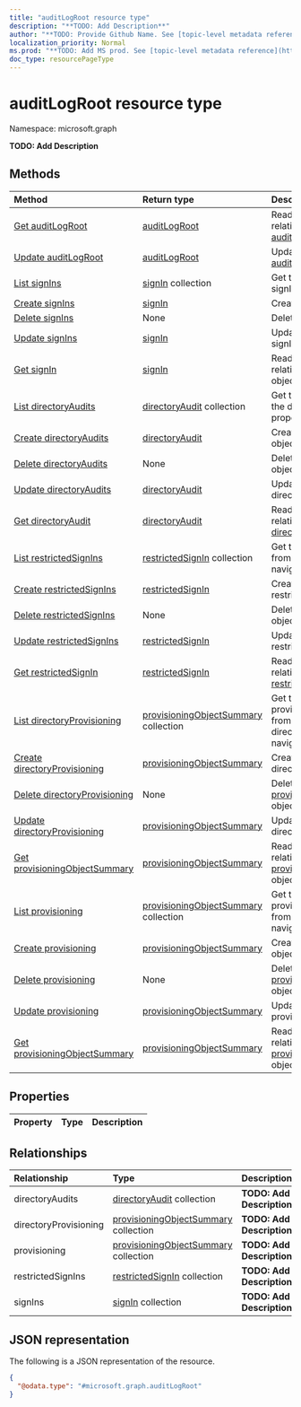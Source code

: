 ```yaml
---
title: "auditLogRoot resource type"
description: "**TODO: Add Description**"
author: "**TODO: Provide Github Name. See [topic-level metadata reference](https://msgo.azurewebsites.net/add/document/guidelines/metadata.html#topic-level-metadata)**"
localization_priority: Normal
ms.prod: "**TODO: Add MS prod. See [topic-level metadata reference](https://msgo.azurewebsites.net/add/document/guidelines/metadata.html#topic-level-metadata)**"
doc_type: resourcePageType
---
```


# auditLogRoot resource type


Namespace: microsoft.graph

**TODO: Add Description**

## Methods
|Method|Return type|Description|
|:---|:---|:---|
|[Get auditLogRoot](../api/auditlogroot-get.md)|[auditLogRoot](../resources/auditlogroot.md)|Read the properties and relationships of an [auditLogRoot](../resources/auditlogroot.md) object.|
|[Update auditLogRoot](../api/auditlogroot-update.md)|[auditLogRoot](../resources/auditlogroot.md)|Update the properties of an [auditLogRoot](../resources/auditlogroot.md) object.|
|[List signIns](../api/auditlogroot-list-signins.md)|[signIn](../resources/signin.md) collection|Get the signIns from the signIns navigation property.|
|[Create signIns](../api/auditlogroot-post-signins.md)|[signIn](../resources/signin.md)|Create a new signIns object.|
|[Delete signIns](../api/auditlogroot-delete-signins.md)|None|Delete a [signIn](../resources/signin.md) object.|
|[Update signIns](../api/auditlogroot-update-signins.md)|[signIn](../resources/signin.md)|Update the properties of a signIns object.|
|[Get signIn](../api/signin-get.md)|[signIn](../resources/signin.md)|Read the properties and relationships of a [signIn](../resources/signin.md) object.|
|[List directoryAudits](../api/auditlogroot-list-directoryaudits.md)|[directoryAudit](../resources/directoryaudit.md) collection|Get the directoryAudits from the directoryAudits navigation property.|
|[Create directoryAudits](../api/auditlogroot-post-directoryaudits.md)|[directoryAudit](../resources/directoryaudit.md)|Create a new directoryAudits object.|
|[Delete directoryAudits](../api/auditlogroot-delete-directoryaudits.md)|None|Delete a [directoryAudit](../resources/directoryaudit.md) object.|
|[Update directoryAudits](../api/auditlogroot-update-directoryaudits.md)|[directoryAudit](../resources/directoryaudit.md)|Update the properties of a directoryAudits object.|
|[Get directoryAudit](../api/directoryaudit-get.md)|[directoryAudit](../resources/directoryaudit.md)|Read the properties and relationships of a [directoryAudit](../resources/directoryaudit.md) object.|
|[List restrictedSignIns](../api/auditlogroot-list-restrictedsignins.md)|[restrictedSignIn](../resources/restrictedsignin.md) collection|Get the restrictedSignIns from the restrictedSignIns navigation property.|
|[Create restrictedSignIns](../api/auditlogroot-post-restrictedsignins.md)|[restrictedSignIn](../resources/restrictedsignin.md)|Create a new restrictedSignIns object.|
|[Delete restrictedSignIns](../api/auditlogroot-delete-restrictedsignins.md)|None|Delete a [restrictedSignIn](../resources/restrictedsignin.md) object.|
|[Update restrictedSignIns](../api/auditlogroot-update-restrictedsignins.md)|[restrictedSignIn](../resources/restrictedsignin.md)|Update the properties of a restrictedSignIns object.|
|[Get restrictedSignIn](../api/restrictedsignin-get.md)|[restrictedSignIn](../resources/restrictedsignin.md)|Read the properties and relationships of a [restrictedSignIn](../resources/restrictedsignin.md) object.|
|[List directoryProvisioning](../api/auditlogroot-list-directoryprovisioning.md)|[provisioningObjectSummary](../resources/provisioningobjectsummary.md) collection|Get the provisioningObjectSummaries from the directoryProvisioning navigation property.|
|[Create directoryProvisioning](../api/auditlogroot-post-directoryprovisioning.md)|[provisioningObjectSummary](../resources/provisioningobjectsummary.md)|Create a new directoryProvisioning object.|
|[Delete directoryProvisioning](../api/auditlogroot-delete-directoryprovisioning.md)|None|Delete a [provisioningObjectSummary](../resources/provisioningobjectsummary.md) object.|
|[Update directoryProvisioning](../api/auditlogroot-update-directoryprovisioning.md)|[provisioningObjectSummary](../resources/provisioningobjectsummary.md)|Update the properties of a directoryProvisioning object.|
|[Get provisioningObjectSummary](../api/provisioningobjectsummary-get.md)|[provisioningObjectSummary](../resources/provisioningobjectsummary.md)|Read the properties and relationships of a [provisioningObjectSummary](../resources/provisioningobjectsummary.md) object.|
|[List provisioning](../api/auditlogroot-list-provisioning.md)|[provisioningObjectSummary](../resources/provisioningobjectsummary.md) collection|Get the provisioningObjectSummaries from the provisioning navigation property.|
|[Create provisioning](../api/auditlogroot-post-provisioning.md)|[provisioningObjectSummary](../resources/provisioningobjectsummary.md)|Create a new provisioning object.|
|[Delete provisioning](../api/auditlogroot-delete-provisioning.md)|None|Delete a [provisioningObjectSummary](../resources/provisioningobjectsummary.md) object.|
|[Update provisioning](../api/auditlogroot-update-provisioning.md)|[provisioningObjectSummary](../resources/provisioningobjectsummary.md)|Update the properties of a provisioning object.|
|[Get provisioningObjectSummary](../api/provisioningobjectsummary-get.md)|[provisioningObjectSummary](../resources/provisioningobjectsummary.md)|Read the properties and relationships of a [provisioningObjectSummary](../resources/provisioningobjectsummary.md) object.|

## Properties
|Property|Type|Description|
|:---|:---|:---|

## Relationships
|Relationship|Type|Description|
|:---|:---|:---|
|directoryAudits|[directoryAudit](../resources/directoryaudit.md) collection|**TODO: Add Description**|
|directoryProvisioning|[provisioningObjectSummary](../resources/provisioningobjectsummary.md) collection|**TODO: Add Description**|
|provisioning|[provisioningObjectSummary](../resources/provisioningobjectsummary.md) collection|**TODO: Add Description**|
|restrictedSignIns|[restrictedSignIn](../resources/restrictedsignin.md) collection|**TODO: Add Description**|
|signIns|[signIn](../resources/signin.md) collection|**TODO: Add Description**|

## JSON representation
The following is a JSON representation of the resource.
<!-- {
  "blockType": "resource",
  "keyProperty": "id",
  "@odata.type": "microsoft.graph.auditLogRoot",
  "baseType": "",
  "openType": false
}
-->
``` json
{
  "@odata.type": "#microsoft.graph.auditLogRoot"
}
```

